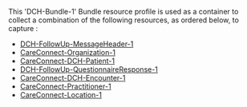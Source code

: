 This 'DCH-Bundle-1' Bundle resource profile is used as a container to collect a combination of the following resources, as ordered below, to capture   :

- [DCH-FollowUp-MessageHeader-1]
- [CareConnect-Organization-1]
- [CareConnect-DCH-Patient-1]
- [DCH-FollowUp-QuestionnaireResponse-1]
- [CareConnect-DCH-Encounter-1]
- [CareConnect-Practitioner-1]
- [CareConnect-Location-1]
                                                                                                   

[DCH-FollowUp-MessageHeader-1]:dch-followup-messageheader-1.html
[CareConnect-Organization-1]:careconnect-organization-1.html
[CareConnect-DCH-Patient-1]:careconnect-dch-patient-1.html
[CareConnect-DCH-Encounter-1]:careconnect-dch-encounter-1.html
[DCH-FollowUp-QuestionnaireResponse-1]:dch-followup-questionnaireresponse-1.html
[CareConnect-Practitioner-1]:careconnect-practitioner-1.html
[CareConnect-Location-1]:careconnect-location-1.html

